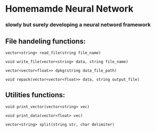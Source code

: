 # Homemamde Neural Network
### slowly but surely developing a neural netword framework

## File handeling functions:

	vector<string> read_file(string file_name)
	
	void write_file(vector<string> data, string file_name)
	
	vector<vector<float>> dpkg(string data_file_path)
	
	void repack(vector<vector<float>> data, string output_file)
  
## Utilities functions:
  
	void print_vector(vector<string> vec)
  
	void print_data(vector<float> vec)
  
	vector<string> split(string str, char delimiter)
